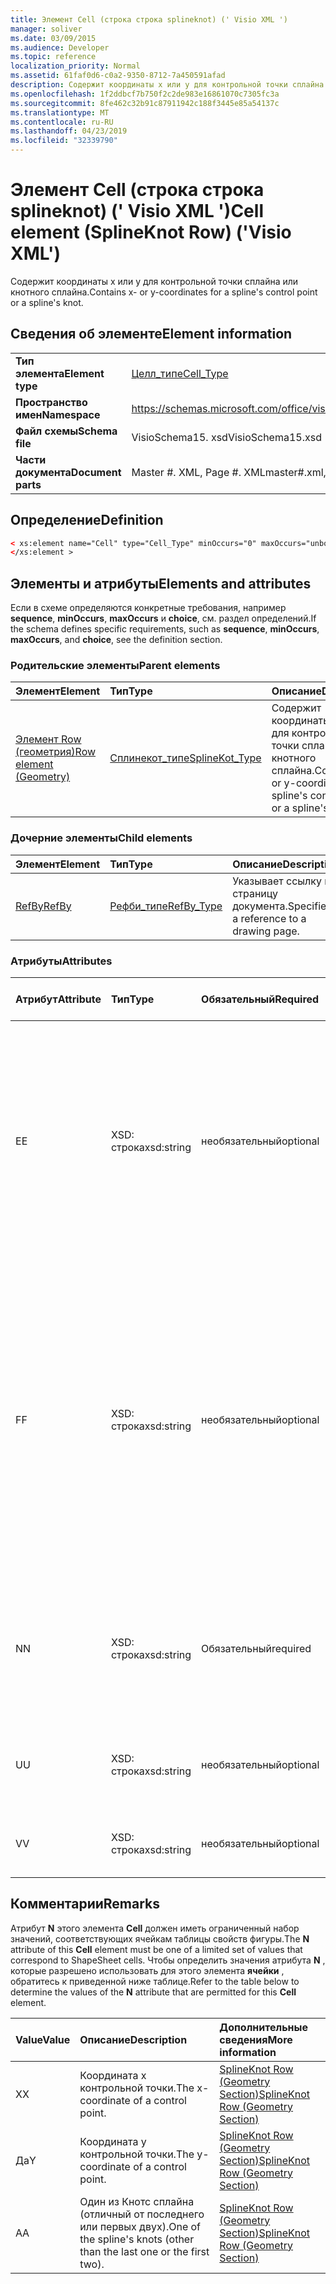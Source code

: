```yaml
---
title: Элемент Cell (строка строка splineknot) (' Visio XML ')
manager: soliver
ms.date: 03/09/2015
ms.audience: Developer
ms.topic: reference
localization_priority: Normal
ms.assetid: 61faf0d6-c0a2-9350-8712-7a450591afad
description: Содержит координаты x или y для контрольной точки сплайна или кнотного сплайна.
ms.openlocfilehash: 1f2ddbcf7b750f2c2de983e16861070c7305fc3a
ms.sourcegitcommit: 8fe462c32b91c87911942c188f3445e85a54137c
ms.translationtype: MT
ms.contentlocale: ru-RU
ms.lasthandoff: 04/23/2019
ms.locfileid: "32339790"
---
```

# <a name="cell-element-splineknot-row-visio-xml"></a><span data-ttu-id="4b669-103">Элемент Cell (строка строка splineknot) (' Visio XML ')</span><span class="sxs-lookup"><span data-stu-id="4b669-103">Cell element (SplineKnot Row) ('Visio XML')</span></span>

<span data-ttu-id="4b669-104">Содержит координаты x или y для контрольной точки сплайна или кнотного сплайна.</span><span class="sxs-lookup"><span data-stu-id="4b669-104">Contains x- or y-coordinates for a spline's control point or a spline's knot.</span></span>
  
## <a name="element-information"></a><span data-ttu-id="4b669-105">Сведения об элементе</span><span class="sxs-lookup"><span data-stu-id="4b669-105">Element information</span></span>

|||
|:-----|:-----|
|<span data-ttu-id="4b669-106">**Тип элемента**</span><span class="sxs-lookup"><span data-stu-id="4b669-106">**Element type**</span></span> <br/> |[<span data-ttu-id="4b669-107">Целл_типе</span><span class="sxs-lookup"><span data-stu-id="4b669-107">Cell_Type</span></span>](cell_type-complextypevisio-xml.md) <br/> |
|<span data-ttu-id="4b669-108">**Пространство имен**</span><span class="sxs-lookup"><span data-stu-id="4b669-108">**Namespace**</span></span> <br/> |https://schemas.microsoft.com/office/visio/2012/main  <br/> |
|<span data-ttu-id="4b669-109">**Файл схемы**</span><span class="sxs-lookup"><span data-stu-id="4b669-109">**Schema file**</span></span> <br/> |<span data-ttu-id="4b669-110">VisioSchema15. xsd</span><span class="sxs-lookup"><span data-stu-id="4b669-110">VisioSchema15.xsd</span></span>  <br/> |
|<span data-ttu-id="4b669-111">**Части документа**</span><span class="sxs-lookup"><span data-stu-id="4b669-111">**Document parts**</span></span> <br/> |<span data-ttu-id="4b669-112">Master #. XML, Page #. XML</span><span class="sxs-lookup"><span data-stu-id="4b669-112">master#.xml, page#.xml</span></span>  <br/> |
   
## <a name="definition"></a><span data-ttu-id="4b669-113">Определение</span><span class="sxs-lookup"><span data-stu-id="4b669-113">Definition</span></span>

```XML
< xs:element name="Cell" type="Cell_Type" minOccurs="0" maxOccurs="unbounded" >
</xs:element >
```

## <a name="elements-and-attributes"></a><span data-ttu-id="4b669-114">Элементы и атрибуты</span><span class="sxs-lookup"><span data-stu-id="4b669-114">Elements and attributes</span></span>

<span data-ttu-id="4b669-115">Если в схеме определяются конкретные требования, например **sequence**, **minOccurs**, **maxOccurs** и **choice**, см. раздел определений.</span><span class="sxs-lookup"><span data-stu-id="4b669-115">If the schema defines specific requirements, such as **sequence**, **minOccurs**, **maxOccurs**, and **choice**, see the definition section.</span></span> 
  
### <a name="parent-elements"></a><span data-ttu-id="4b669-116">Родительские элементы</span><span class="sxs-lookup"><span data-stu-id="4b669-116">Parent elements</span></span>

|<span data-ttu-id="4b669-117">**Элемент**</span><span class="sxs-lookup"><span data-stu-id="4b669-117">**Element**</span></span>|<span data-ttu-id="4b669-118">**Тип**</span><span class="sxs-lookup"><span data-stu-id="4b669-118">**Type**</span></span>|<span data-ttu-id="4b669-119">**Описание**</span><span class="sxs-lookup"><span data-stu-id="4b669-119">**Description**</span></span>|
|:-----|:-----|:-----|
|[<span data-ttu-id="4b669-120">Элемент Row (геометрия)</span><span class="sxs-lookup"><span data-stu-id="4b669-120">Row element (Geometry)</span></span>](row-element-geometry-sectionvisio-xml.md) <br/> |[<span data-ttu-id="4b669-121">Сплинекот_типе</span><span class="sxs-lookup"><span data-stu-id="4b669-121">SplineKot_Type</span></span>](splineknot_type-complextypevisio-xml.md) <br/> |<span data-ttu-id="4b669-122">Содержит координаты x или y для контрольной точки сплайна или кнотного сплайна.</span><span class="sxs-lookup"><span data-stu-id="4b669-122">Contains x- or y-coordinates for a spline's control point or a spline's knot.</span></span>  <br/> |
   
### <a name="child-elements"></a><span data-ttu-id="4b669-123">Дочерние элементы</span><span class="sxs-lookup"><span data-stu-id="4b669-123">Child elements</span></span>

|<span data-ttu-id="4b669-124">**Элемент**</span><span class="sxs-lookup"><span data-stu-id="4b669-124">**Element**</span></span>|<span data-ttu-id="4b669-125">**Тип**</span><span class="sxs-lookup"><span data-stu-id="4b669-125">**Type**</span></span>|<span data-ttu-id="4b669-126">**Описание**</span><span class="sxs-lookup"><span data-stu-id="4b669-126">**Description**</span></span>|
|:-----|:-----|:-----|
|[<span data-ttu-id="4b669-127">RefBy</span><span class="sxs-lookup"><span data-stu-id="4b669-127">RefBy</span></span>](refby-element-cell_type-complextypevisio-xml.md) <br/> |[<span data-ttu-id="4b669-128">Рефби_типе</span><span class="sxs-lookup"><span data-stu-id="4b669-128">RefBy_Type</span></span>](refby_type-complextypevisio-xml.md) <br/> |<span data-ttu-id="4b669-129">Указывает ссылку на страницу документа.</span><span class="sxs-lookup"><span data-stu-id="4b669-129">Specifies a reference to a drawing page.</span></span>  <br/> |
   
### <a name="attributes"></a><span data-ttu-id="4b669-130">Атрибуты</span><span class="sxs-lookup"><span data-stu-id="4b669-130">Attributes</span></span>

|<span data-ttu-id="4b669-131">**Атрибут**</span><span class="sxs-lookup"><span data-stu-id="4b669-131">**Attribute**</span></span>|<span data-ttu-id="4b669-132">**Тип**</span><span class="sxs-lookup"><span data-stu-id="4b669-132">**Type**</span></span>|<span data-ttu-id="4b669-133">**Обязательный**</span><span class="sxs-lookup"><span data-stu-id="4b669-133">**Required**</span></span>|<span data-ttu-id="4b669-134">**Описание**</span><span class="sxs-lookup"><span data-stu-id="4b669-134">**Description**</span></span>|<span data-ttu-id="4b669-135">**Возможные значения**</span><span class="sxs-lookup"><span data-stu-id="4b669-135">**Possible values**</span></span>|
|:-----|:-----|:-----|:-----|:-----|
|<span data-ttu-id="4b669-136">E</span><span class="sxs-lookup"><span data-stu-id="4b669-136">E</span></span>  <br/> |<span data-ttu-id="4b669-137">XSD: строка</span><span class="sxs-lookup"><span data-stu-id="4b669-137">xsd:string</span></span>  <br/> |<span data-ttu-id="4b669-138">необязательный</span><span class="sxs-lookup"><span data-stu-id="4b669-138">optional</span></span>  <br/> |<span data-ttu-id="4b669-139">Указывает, что формула возвращает ошибку.</span><span class="sxs-lookup"><span data-stu-id="4b669-139">Indicates that the formula evaluates to an error.</span></span> <span data-ttu-id="4b669-140">Значение **E** — это текущее значение (строка сообщения об ошибке); значение атрибута **V** — это Последнее допустимое значение.</span><span class="sxs-lookup"><span data-stu-id="4b669-140">The value of **E** is the current value (an error message string); the value of the **V** attribute is the last valid value.</span></span>  <br/> |<span data-ttu-id="4b669-141">Строка сообщения об ошибке.</span><span class="sxs-lookup"><span data-stu-id="4b669-141">An error message string.</span></span>  <br/> |
|<span data-ttu-id="4b669-142">F</span><span class="sxs-lookup"><span data-stu-id="4b669-142">F</span></span>  <br/> |<span data-ttu-id="4b669-143">XSD: строка</span><span class="sxs-lookup"><span data-stu-id="4b669-143">xsd:string</span></span>  <br/> |<span data-ttu-id="4b669-144">необязательный</span><span class="sxs-lookup"><span data-stu-id="4b669-144">optional</span></span>  <br/> | <span data-ttu-id="4b669-145">Представляет формулу элемента.</span><span class="sxs-lookup"><span data-stu-id="4b669-145">Represents the element's formula.</span></span> <span data-ttu-id="4b669-146">Этот атрибут может содержать одну из следующих строк:</span><span class="sxs-lookup"><span data-stu-id="4b669-146">This attribute can contain one of the following strings:</span></span>  <br/>  <span data-ttu-id="4b669-147">' (формула) ', если формула существует локально</span><span class="sxs-lookup"><span data-stu-id="4b669-147">'(some formula)' if the formula exists locally</span></span>  <br/>  <span data-ttu-id="4b669-148">`No Formula`Если формула локально удалена или заблокирована</span><span class="sxs-lookup"><span data-stu-id="4b669-148">`No Formula` if the formula is locally deleted or blocked</span></span>  <br/>  <span data-ttu-id="4b669-149">`Inh`, если формула наследуется.</span><span class="sxs-lookup"><span data-stu-id="4b669-149">`Inh` if the formula is inherited.</span></span>  <br/> |<span data-ttu-id="4b669-150">Формула.</span><span class="sxs-lookup"><span data-stu-id="4b669-150">A formula.</span></span>  <br/> |
|<span data-ttu-id="4b669-151">N</span><span class="sxs-lookup"><span data-stu-id="4b669-151">N</span></span>  <br/> |<span data-ttu-id="4b669-152">XSD: строка</span><span class="sxs-lookup"><span data-stu-id="4b669-152">xsd:string</span></span>  <br/> |<span data-ttu-id="4b669-153">Обязательный</span><span class="sxs-lookup"><span data-stu-id="4b669-153">required</span></span>  <br/> |<span data-ttu-id="4b669-154">Представляет имя ячейки таблицы свойств фигуры.</span><span class="sxs-lookup"><span data-stu-id="4b669-154">Represents the name of the ShapeSheet cell.</span></span>  <br/> |<span data-ttu-id="4b669-155">Имя ячейки таблицы свойств фигуры.</span><span class="sxs-lookup"><span data-stu-id="4b669-155">The name of the ShapeSheet cell.</span></span>  <br/> <span data-ttu-id="4b669-156">Ознакомьтесь с разделом "Примечания" ниже.</span><span class="sxs-lookup"><span data-stu-id="4b669-156">See the Remarks section below.</span></span>  <br/> |
|<span data-ttu-id="4b669-157">U</span><span class="sxs-lookup"><span data-stu-id="4b669-157">U</span></span>  <br/> |<span data-ttu-id="4b669-158">XSD: строка</span><span class="sxs-lookup"><span data-stu-id="4b669-158">xsd:string</span></span>  <br/> |<span data-ttu-id="4b669-159">необязательный</span><span class="sxs-lookup"><span data-stu-id="4b669-159">optional</span></span>  <br/> |<span data-ttu-id="4b669-160">Представляет единицу измерения. значение по умолчанию — DL.</span><span class="sxs-lookup"><span data-stu-id="4b669-160">Represents a unit of measure The default is DL.</span></span>  <br/> |<span data-ttu-id="4b669-161">Единицы ячейки.</span><span class="sxs-lookup"><span data-stu-id="4b669-161">The units of the cell.</span></span>  <br/> |
|<span data-ttu-id="4b669-162">V</span><span class="sxs-lookup"><span data-stu-id="4b669-162">V</span></span>  <br/> |<span data-ttu-id="4b669-163">XSD: строка</span><span class="sxs-lookup"><span data-stu-id="4b669-163">xsd:string</span></span>  <br/> |<span data-ttu-id="4b669-164">необязательный</span><span class="sxs-lookup"><span data-stu-id="4b669-164">optional</span></span>  <br/> |<span data-ttu-id="4b669-165">Представляет значение ячейки.</span><span class="sxs-lookup"><span data-stu-id="4b669-165">Represents the value of the cell.</span></span>  <br/> |<span data-ttu-id="4b669-166">Значение ячейки таблицы свойств фигуры.</span><span class="sxs-lookup"><span data-stu-id="4b669-166">The value of the ShapeSheet cell.</span></span>  <br/> |
   
## <a name="remarks"></a><span data-ttu-id="4b669-167">Комментарии</span><span class="sxs-lookup"><span data-stu-id="4b669-167">Remarks</span></span>

<span data-ttu-id="4b669-168">Атрибут **N** этого элемента **Cell** должен иметь ограниченный набор значений, соответствующих ячейкам таблицы свойств фигуры.</span><span class="sxs-lookup"><span data-stu-id="4b669-168">The **N** attribute of this **Cell** element must be one of a limited set of values that correspond to ShapeSheet cells.</span></span> <span data-ttu-id="4b669-169">Чтобы определить значения атрибута **N** , которые разрешено использовать для этого элемента **ячейки** , обратитесь к приведенной ниже таблице.</span><span class="sxs-lookup"><span data-stu-id="4b669-169">Refer to the table below to determine the values of the **N** attribute that are permitted for this **Cell** element.</span></span> 
  
|<span data-ttu-id="4b669-170">**Value**</span><span class="sxs-lookup"><span data-stu-id="4b669-170">**Value**</span></span>|<span data-ttu-id="4b669-171">**Описание**</span><span class="sxs-lookup"><span data-stu-id="4b669-171">**Description**</span></span>|<span data-ttu-id="4b669-172">**Дополнительные сведения**</span><span class="sxs-lookup"><span data-stu-id="4b669-172">**More information**</span></span>|
|:-----|:-----|:-----|
|<span data-ttu-id="4b669-173">X</span><span class="sxs-lookup"><span data-stu-id="4b669-173">X</span></span>  <br/> |<span data-ttu-id="4b669-174">Координата x контрольной точки.</span><span class="sxs-lookup"><span data-stu-id="4b669-174">The x-coordinate of a control point.</span></span>  <br/> |[<span data-ttu-id="4b669-175">SplineKnot Row (Geometry Section)</span><span class="sxs-lookup"><span data-stu-id="4b669-175">SplineKnot Row (Geometry Section)</span></span>](splineknot-row-geometry-section.md) <br/> |
|<span data-ttu-id="4b669-176">Да</span><span class="sxs-lookup"><span data-stu-id="4b669-176">Y</span></span>  <br/> |<span data-ttu-id="4b669-177">Координата y контрольной точки.</span><span class="sxs-lookup"><span data-stu-id="4b669-177">The y-coordinate of a control point.</span></span>  <br/> |[<span data-ttu-id="4b669-178">SplineKnot Row (Geometry Section)</span><span class="sxs-lookup"><span data-stu-id="4b669-178">SplineKnot Row (Geometry Section)</span></span>](splineknot-row-geometry-section.md) <br/> |
|<span data-ttu-id="4b669-179">А</span><span class="sxs-lookup"><span data-stu-id="4b669-179">A</span></span>  <br/> |<span data-ttu-id="4b669-180">Один из Кнотс сплайна (отличный от последнего или первых двух).</span><span class="sxs-lookup"><span data-stu-id="4b669-180">One of the spline's knots (other than the last one or the first two).</span></span>  <br/> |[<span data-ttu-id="4b669-181">SplineKnot Row (Geometry Section)</span><span class="sxs-lookup"><span data-stu-id="4b669-181">SplineKnot Row (Geometry Section)</span></span>](splineknot-row-geometry-section.md) <br/> |
   


